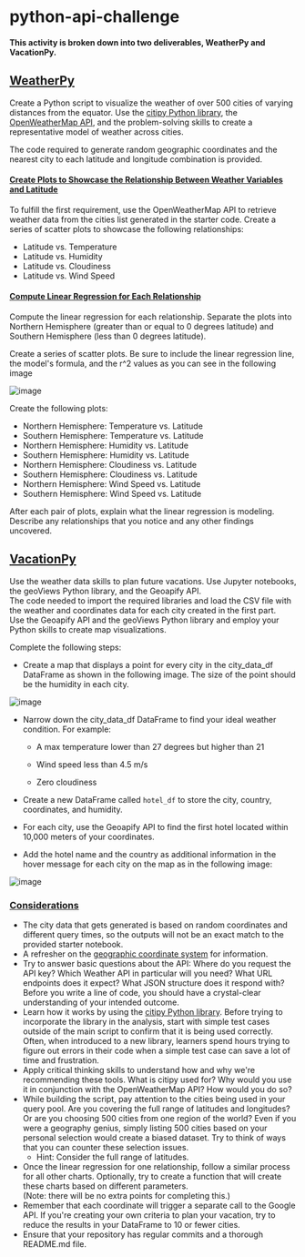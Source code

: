 # python-api-challenge

#### This activity is broken down into two deliverables, WeatherPy and VacationPy.

## <ins>WeatherPy</ins>
Create a Python script to visualize the weather of over 500 cities of varying distances from the equator. Use the [citipy Python library](https://pypi.org/project/citipy/), the [OpenWeatherMap API](https://openweathermap.org/api), and the problem-solving skills to create a representative model of weather across cities.

The code required to generate random geographic coordinates and the nearest city to each latitude and longitude combination is provided.

#### <ins>Create Plots to Showcase the Relationship Between Weather Variables and Latitude</ins>
To fulfill the first requirement, use the OpenWeatherMap API to retrieve weather data from the cities list generated in the starter code. Create a series of scatter plots to showcase the following relationships:

- Latitude vs. Temperature</br>
- Latitude vs. Humidity</br>
- Latitude vs. Cloudiness</br>
- Latitude vs. Wind Speed</br>

#### <ins>Compute Linear Regression for Each Relationship</ins>
Compute the linear regression for each relationship. Separate the plots into Northern Hemisphere (greater than or equal to 0 degrees latitude) and Southern Hemisphere (less than 0 degrees latitude).

Create a series of scatter plots. Be sure to include the linear regression line, the model's formula, and the r^2 values as you can see in the following image

![image](https://github.com/user-attachments/assets/b3b765c7-8893-4baa-90d6-a108b373eefa)

Create the following plots:

- Northern Hemisphere: Temperature vs. Latitude</br>
- Southern Hemisphere: Temperature vs. Latitude</br>
- Northern Hemisphere: Humidity vs. Latitude</br>
- Southern Hemisphere: Humidity vs. Latitude</br>
- Northern Hemisphere: Cloudiness vs. Latitude</br>
- Southern Hemisphere: Cloudiness vs. Latitude</br>
- Northern Hemisphere: Wind Speed vs. Latitude</br>
- Southern Hemisphere: Wind Speed vs. Latitude</br>

After each pair of plots, explain what the linear regression is modeling. Describe any relationships that you notice and any other findings uncovered.

## <ins>VacationPy</ins>
Use the weather data skills to plan future vacations. Use Jupyter notebooks, the geoViews Python library, and the Geoapify API.</br>
The code needed to import the required libraries and load the CSV file with the weather and coordinates data for each city created in the first part.</br>
Use the Geoapify API and the geoViews Python library and employ your Python skills to create map visualizations.</br>

Complete the following steps:

- Create a map that displays a point for every city in the city_data_df DataFrame as shown in the following image. The size of the point should be the humidity in each city.

![image](https://github.com/user-attachments/assets/cf04deff-4878-4400-be00-4f50f3ba375c)

- Narrow down the city_data_df DataFrame to find your ideal weather condition. For example:

  - A max temperature lower than 27 degrees but higher than 21

  - Wind speed less than 4.5 m/s

  - Zero cloudiness

- Create a new DataFrame called ```hotel_df``` to store the city, country, coordinates, and humidity.

- For each city, use the Geoapify API to find the first hotel located within 10,000 meters of your coordinates.

- Add the hotel name and the country as additional information in the hover message for each city on the map as in the following image:

![image](https://github.com/user-attachments/assets/d621eddb-6204-4823-8356-2fbc2959defe)

### <ins>Considerations</ins>
- The city data that gets generated is based on random coordinates and different query times, so the outputs will not be an exact match to the provided starter notebook.</br>
- A refresher on the [geographic coordinate system](https://desktop.arcgis.com/en/arcmap/10.3/guide-books/map-projections/about-geographic-coordinate-systems.htm) for information.</br>
- Try to answer basic questions about the API: Where do you request the API key? Which Weather API in particular will you need? What URL endpoints does it expect? What JSON structure does it respond with? Before you write a line of code, you should have a crystal-clear understanding of your intended outcome.</br>
- Learn how it works by using the [citipy Python library](https://pypi.org/project/citipy/). Before trying to incorporate the library in the analysis, start with simple test cases outside of the main script to confirm that it is being used correctly. Often, when introduced to a new library, learners spend hours trying to figure out errors in their code when a simple test case can save a lot of time and frustration.</br>
- Apply critical thinking skills to understand how and why we're recommending these tools. What is citipy used for? Why would you use it in conjunction with the OpenWeatherMap API? How would you do so?</br>
- While building the script, pay attention to the cities being used in your query pool. Are you covering the full range of latitudes and longitudes? Or are you choosing 500 cities from one region of the world? Even if you were a geography genius, simply listing 500 cities based on your personal selection would create a biased dataset. Try to think of ways that you can counter these selection issues.</br>
  - Hint: Consider the full range of latitudes.</br>
- Once the linear regression for one relationship, follow a similar process for all other charts. Optionally, try to create a function that will create these charts based on different parameters.</br>
   (Note: there will be no extra points for completing this.)</br>
- Remember that each coordinate will trigger a separate call to the Google API. If you're creating your own criteria to plan your vacation, try to reduce the results in your DataFrame to 10 or fewer cities.</br>
- Ensure that your repository has regular commits and a thorough README.md file.</br>

